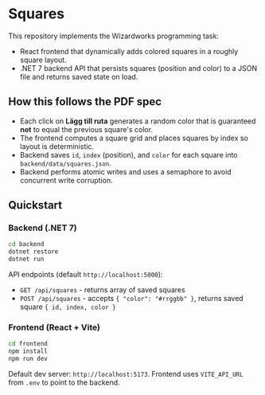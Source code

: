 # Squares

This repository implements the Wizardworks programming task:
- React frontend that dynamically adds colored squares in a roughly square layout.
- .NET 7 backend API that persists squares (position and color) to a JSON file and returns saved state on load.

## How this follows the PDF spec
- Each click on **Lägg till ruta** generates a random color that is guaranteed **not** to equal the previous square's color.
- The frontend computes a square grid and places squares by index so layout is deterministic.
- Backend saves `id`, `index` (position), and `color` for each square into `backend/data/squares.json`.
- Backend performs atomic writes and uses a semaphore to avoid concurrent write corruption.

## Quickstart

### Backend (.NET 7)
```bash
cd backend
dotnet restore
dotnet run
```
API endpoints (default `http://localhost:5000`):
- `GET /api/squares` - returns array of saved squares
- `POST /api/squares` - accepts `{ "color": "#rrggbb" }`, returns saved square `{ id, index, color }`

### Frontend (React + Vite)
```bash
cd frontend
npm install
npm run dev
```
Default dev server: `http://localhost:5173`. Frontend uses `VITE_API_URL` from `.env` to point to the backend.
